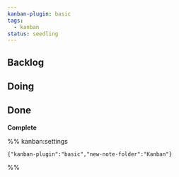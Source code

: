 ```yaml
---
kanban-plugin: basic
tags:
  - kanban
status: seedling
---
```


## Backlog



## Doing



## Done

**Complete**




%% kanban:settings
```
{"kanban-plugin":"basic","new-note-folder":"Kanban"}
```
%%